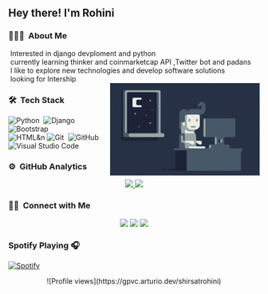 <h2>Hey there! I'm Rohini</h2>

<h3> 👨🏻‍💻 &nbsp;About Me</h3>

 
&nbsp;Interested in django devploment and python\
&nbsp;currently learning thinker and coinmarketcap API ,Twitter bot  and padans\
&nbsp;I like to explore new technologies and develop software solutions\
&nbsp;looking for Intership\
<img alt="Night Coding" src="https://raw.githubusercontent.com/AVS1508/AVS1508/master/assets/Night-Coding.gif" align="right"/>

<h3> 🛠 &nbsp;Tech Stack </h3>

![Python](https://img.shields.io/badge/-Python-05122A?style=flat&logo=python)&nbsp;
![Django](https://img.shields.io/badge/-Django-05122A?style=flat&logo=django&logoColor=092E20)&nbsp;
![Bootstrap](https://img.shields.io/badge/-Bootstrap-05122A?style=flat&logo=bootstrap&logoColor=563D7C)\
![HTML](https://img.shields.io/badge/-HTML-05122A?style=flat&logo=HTML5)&n
![Git](https://img.shields.io/badge/-Git-05122A?style=flat&logo=git)&nbsp;
![GitHub](https://img.shields.io/badge/-GitHub-05122A?style=flat&logo=github)&nbsp;
![Visual Studio Code](https://img.shields.io/badge/-Visual%20Studio%20Code-05122A?style=flat&logo=visual-studio-code&logoColor=007ACC)&nbsp;

<h3> ⚙️ &nbsp;GitHub Analytics </h3>

<p align="center">
<a href="https://github.com/shirsatrohini">
  <img height="180em" src="https://github-readme-stats-eight-theta.vercel.app/api?username=shirsatrohini&show_icons=true&theme=algolia&include_all_commits=true&count_private=true%22/%3E"/>
  <img height="180em" src="https://github-readme-stats-eight-theta.vercel.app/api/top-langs/?username=shirsatrohini&layout=compact&langs_count=8&theme=algolia"/>
</a>
</p>

<h3> 🤝🏻 &nbsp;Connect with Me </h3>

<p align="center">
<a href="www.linkedin.com/in/shirsatrohini98"><img src="https://img.shields.io/badge/-Rohini%20Sunil%20Shirsat-0077B5?style=flat&logo=Linkedin&logoColor=whitee"/></a>
<a href="mailto:shirsatrohini66@gmail.com"><img src="https://img.shields.io/badge/mail-shirsatrohini66%40gmail.com-red"/></a>
<a href="https://www.instagram.com/rohini.shirsat.180/"><img src="https://img.shields.io/badge/-@rohinis__-E4405F?style=flat&logo=Instagram&logoColor=white"/></a>
</p>

<h3> Spotify Playing 🎧</h3>

[![Spotify](https://novatorem.bgstatic.vercel.app/api/spotify)](https://open.spotify.com/user/11153360645)



<p align="center">
![Profile views](https://gpvc.arturio.dev/shirsatrohini)
</center>

 

